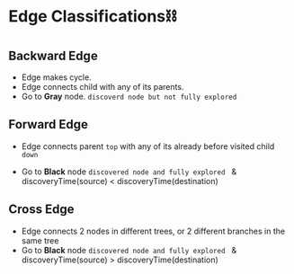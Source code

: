# Edge Classifications⛓️

## Backward Edge

- Edge makes cycle.
- Edge connects child with any of its parents.
- Go to **Gray** node. `discoverd node but not fully explored`

## Forward Edge

- Edge connects parent `top` with any of its already before visited child `down`

- Go to **Black** node `discovered node and fully explored ` & discoveryTime(source) < discoveryTime(destination)

## Cross Edge

- Edge connects 2 nodes in different trees, or 2 different branches in the same tree
- Go to **Black** node `discovered node and fully explored ` & discoveryTime(source) > discoveryTime(destination)
